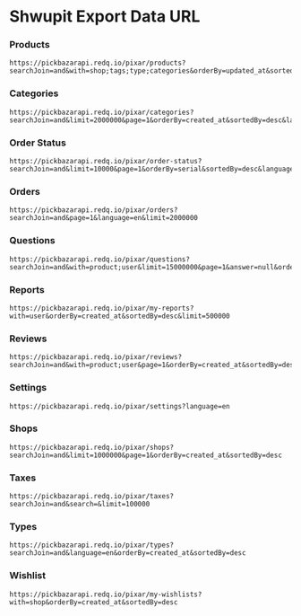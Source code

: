 # Shwupit Export Data URL

### Products

```
https://pickbazarapi.redq.io/pixar/products?searchJoin=and&with=shop;tags;type;categories&orderBy=updated_at&sortedBy=ASC&search=status:publish&limit=30000&page=1&withCount=orders
```

### Categories

```
https://pickbazarapi.redq.io/pixar/categories?searchJoin=and&limit=2000000&page=1&orderBy=created_at&sortedBy=desc&language=en
```

### Order Status

```
https://pickbazarapi.redq.io/pixar/order-status?searchJoin=and&limit=10000&page=1&orderBy=serial&sortedBy=desc&language=en
```

### Orders

```
https://pickbazarapi.redq.io/pixar/orders?searchJoin=and&page=1&language=en&limit=2000000
```

### Questions

```
https://pickbazarapi.redq.io/pixar/questions?searchJoin=and&with=product;user&limit=15000000&page=1&answer=null&orderBy=created_at&sortedBy=desc
```

### Reports

```
https://pickbazarapi.redq.io/pixar/my-reports?with=user&orderBy=created_at&sortedBy=desc&limit=500000
```

### Reviews

```
https://pickbazarapi.redq.io/pixar/reviews?searchJoin=and&with=product;user&page=1&orderBy=created_at&sortedBy=desc&search=&limit=1500000
```

### Settings

```
https://pickbazarapi.redq.io/pixar/settings?language=en
```

### Shops

```
https://pickbazarapi.redq.io/pixar/shops?searchJoin=and&limit=1000000&page=1&orderBy=created_at&sortedBy=desc
```

### Taxes

```
https://pickbazarapi.redq.io/pixar/taxes?searchJoin=and&search=&limit=100000
```

### Types

```
https://pickbazarapi.redq.io/pixar/types?searchJoin=and&language=en&orderBy=created_at&sortedBy=desc
```

### Wishlist

```
https://pickbazarapi.redq.io/pixar/my-wishlists?with=shop&orderBy=created_at&sortedBy=desc
```
